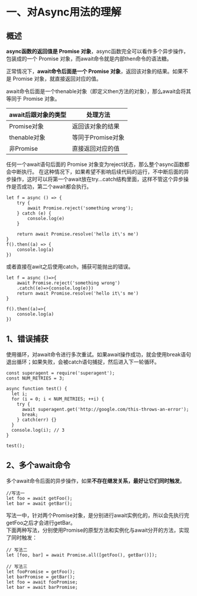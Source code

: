 <!--
 * @PageName: 
 * @Descripttion: 
 * @Author: huaj5
 * @Date: 2020-01-16 14:03:47
 -->
# 一、对Async用法的理解

## 概述
 **async函数的返回值是 Promise 对象**，async函数完全可以看作多个异步操作，包装成的一个 Promise 对象，而await命令就是内部then命令的语法糖。

 正常情况下，**await命令后面是一个 Promise 对象**，返回该对象的结果。如果不是 Promise 对象，就直接返回对应的值。

 await命令后面是一个thenable对象（即定义then方法的对象），那么await会将其等同于 Promise 对象。

 await后跟对象的类型 | 处理方法
 -|-
 Promise对象|返回该对象的结果
 thenable对象| 等同于Promise对象  
 非Promise| 直接返回对应的值

任何一个await语句后面的 Promise 对象变为reject状态，那么整个async函数都会中断执行。
在这种情况下，如果希望不影响后续代码的运行，不中断后面的异步操作，这时可以将第一个await放在try...catch结构里面，这样不管这个异步操作是否成功，第二个await都会执行。
```
let f = async () => {
    try {
        await Promise.reject('something wrong');
    } catch (e) {
        console.log(e)
    }

    return await Promise.resolve('hello it\'s me')
}
f().then((a) => {
    console.log(a)
})
```
或者直接在awit之后使用catch，捕获可能抛出的错误。
```
let f = async ()=>{
    await Promise.reject('something wrong')
    .catch((e)=>{console.log(e)})
    return await Promise.resolve('hello it\'s me')
}

f().then((a)=>{
    console.log(a)
})
```
## 1、错误捕获

使用循环，对await命令进行多次重试。如果await操作成功，就会使用break语句退出循环；如果失败，会被catch语句捕捉，然后进入下一轮循环。
```
const superagent = require('superagent');
const NUM_RETRIES = 3;

async function test() {
  let i;
  for (i = 0; i < NUM_RETRIES; ++i) {
    try {
      await superagent.get('http://google.com/this-throws-an-error');
      break;
    } catch(err) {}
  }
  console.log(i); // 3
}

test();
```

## 2、多个await命令
多个await命令后面的异步操作，如果**不存在继发关系，最好让它们同时触发**。
```
//写法一
let foo = await getFoo();
let bar = await getBar();
```
写法一中，针对两个Promise对象，是分别进行await实例化的，所以会先执行完getFoo之后才会进行getBar。  
下面两种写法，分别使用Promise的原型方法和实例化与await分开的方法，实现了同时触发：
```
// 写法二
let [foo, bar] = await Promise.all([getFoo(), getBar()]);

// 写法三
let fooPromise = getFoo();
let barPromise = getBar();
let foo = await fooPromise;
let bar = await barPromise;
```





